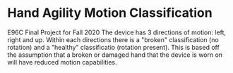 # Hand Agility Motion Classification
E96C Final Project for Fall 2020
The device has 3 directions of motion: left, right and up. Within each directions there is a "broken" classification (no rotation) and a "healthy" classificatio (rotation present). This is based off the assumption that a broken or damaged hand that the device is worn on will have reduced motion capabilities.
